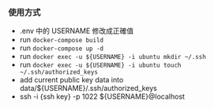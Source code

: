 ### 使用方式
- .env 中的 USERNAME 修改成正確值
- run `docker-compose build`
- run `docker-compose up -d`
- run `docker exec -u ${USERNAME} -i ubuntu mkdir ~/.ssh`
- run `docker exec -u ${USERNAME} -i ubuntu touch ~/.ssh/authorized_keys`
- add current public key data into data/${USERNAME}/.ssh/authorized_keys
- ssh -i {ssh key} -p 1022 ${USERNAME}@localhost
